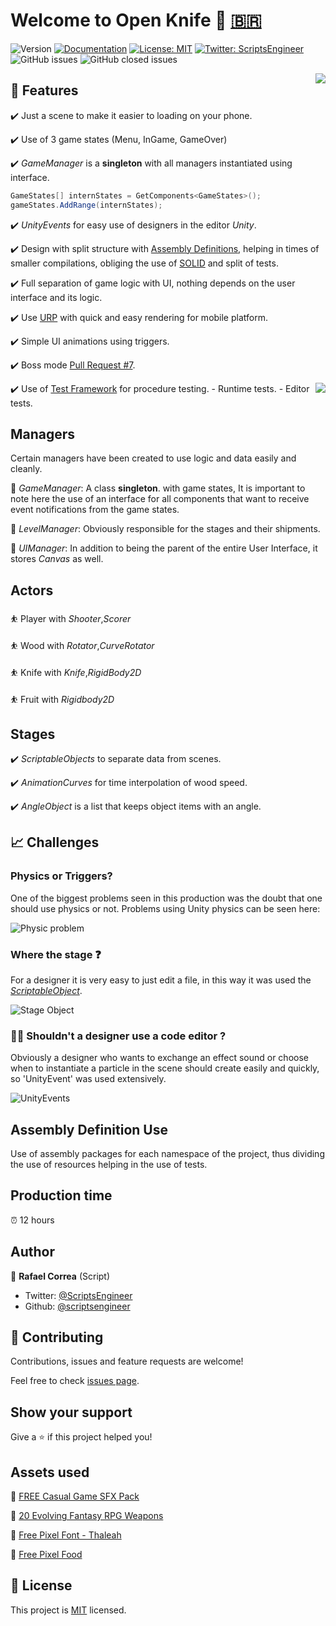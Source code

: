 # Welcome to Open Knife 👋 [🇧🇷](https://github.com/ScriptsEngineer/OpenKnife/wiki/README_PT_BR)
![Version](https://img.shields.io/badge/version-0.2.5-blue.svg?cacheSeconds=2592000&style=flat-square)
[![Documentation](https://img.shields.io/badge/Documentation-yes-brightgreen.svg?&style=flat-square)](todo-doc)
[![License: MIT](https://img.shields.io/badge/License-MIT-yellow.svg?&style=flat-square)](MIT)
[![Twitter: ScriptsEngineer](https://img.shields.io/twitter/follow/ScriptsEngineer.svg?style=flat-square)](https://twitter.com/ScriptsEngineer)
![GitHub issues](https://img.shields.io/github/issues/scriptsengineer/openknife?style=flat-square)
![GitHub closed issues](https://img.shields.io/github/issues-closed-raw/scriptsengineer/openknife?style=flat-square)

<img align="right" src="https://github.com/ScriptsEngineer/OpenKnife/blob/main/Docs/Images/dioJMhfV3E.gif">

## 🔨 Features

✔️ Just a scene to make it easier to loading on your phone.

✔️ Use of 3 game states (Menu, InGame, GameOver)

✔️ _GameManager_ is a **singleton** with all managers instantiated using interface.
```csharp
GameStates[] internStates = GetComponents<GameStates>();
gameStates.AddRange(internStates);

```
✔️ _UnityEvents_ for easy use of designers in the editor *Unity*.

✔️ Design with split structure with [Assembly Definitions](https://docs.unity3d.com/Manual/ScriptCompilationAssemblyDefinitionFiles.html), helping in times of smaller compilations, obliging the use of [SOLID](https://en.wikipedia.org/wiki/SOLID_(object-oriented_design)) and split of tests.

✔️ Full separation of game logic with UI, nothing depends on the user interface and its logic.

✔️ Use [URP](https://github.com/Unity-Technologies/Graphics/tree/7.x.x/release/com.unity.render-pipelines.universal) with quick and easy rendering for mobile platform.

✔️ Simple UI animations using triggers.

✔️ Boss mode [Pull Request #7](https://github.com/ScriptsEngineer/OpenKnife/pull/7).

<img align="right" src="https://github.com/ScriptsEngineer/OpenKnife/blob/main/Docs/Images/Tests.png">

✔️ Use of [Test Framework](https://docs.unity3d.com/Packages/com.unity.test-framework@1.1/manual/index.html) for procedure testing.
    - Runtime tests.
    - Editor tests.




## Managers
Certain managers have been created to use logic and data easily and cleanly.

🚨 _GameManager_: A class **singleton**. with game states, It is important to note here the use of an interface for all components that want to receive event notifications from the game states.

🚨 _LevelManager_: Obviously responsible for the stages and their shipments.

🚨 _UIManager_: In addition to being the parent of the entire User Interface, it stores _Canvas_ as well.


## Actors

⛹️ Player with _Shooter_,_Scorer_

⛹️ Wood with _Rotator_,_CurveRotator_

⛹️ Knife with _Knife_,_RigidBody2D_

⛹️ Fruit with _Rigidbody2D_

## Stages

✔️ _ScriptableObjects_ to separate data from scenes.

✔️ _AnimationCurves_ for time interpolation of wood speed.

✔️ _AngleObject_ is a list that keeps object items with an angle.


## 📈 Challenges

### Physics or Triggers?
One of the biggest problems seen in this production was the doubt that one should use physics or not. Problems using Unity physics can be seen here:

![Physic problem](https://github.com/ScriptsEngineer/OpenKnife/blob/main/Docs/Images/GxxPtxn8Cu.gif)


### Where the stage ❓

For a designer it is very easy to just edit a file, in this way it was used the
[_ScriptableObject_](https://docs.unity3d.com/Manual/class-ScriptableObject.html).

![Stage Object](https://github.com/ScriptsEngineer/OpenKnife/blob/main/Docs/Images/Code_rDrUJHE2CC.png)

### 👨‍💻 Shouldn't a designer use a code editor ?

Obviously a designer who wants to exchange an effect sound or choose when to instantiate a particle in the scene should create easily and quickly, so 'UnityEvent' was used extensively.

![UnityEvents](https://github.com/ScriptsEngineer/OpenKnife/blob/main/Docs/Images/Unity_tZZV1mtPlL.png)

## Assembly Definition Use

Use of assembly packages for each namespace of the project, thus dividing the use of resources helping in the use of tests.

## Production time
⏰ 12 hours

## Author

👤 **Rafael Correa**
(Script)
* Twitter: [@ScriptsEngineer](https://twitter.com/ScriptsEngineer)
* Github: [@scriptsengineer](https://github.com/scriptsengineer)

## 🤝 Contributing

Contributions, issues and feature requests are welcome!

Feel free to check [issues page](https://github.com/ExpressoBits/EBConsole/issues).

## Show your support

Give a ⭐️ if this project helped you!

## Assets used

🎨 [FREE Casual Game SFX Pack](https://assetstore.unity.com/packages/audio/sound-fx/free-casual-game-sfx-pack-54116)

🎨 [20 Evolving Fantasy RPG Weapons](https://assetstore.unity.com/packages/2d/textures-materials/20-evolving-fantasy-rpg-weapons-61204)

🎨 [Free Pixel Font - Thaleah](https://assetstore.unity.com/packages/2d/fonts/free-pixel-font-thaleah-140059)

🎨 [Free Pixel Food](https://assetstore.unity.com/packages/2d/environments/free-pixel-food-113523)


## 📝 License

This project is [MIT](MIT) licensed.

